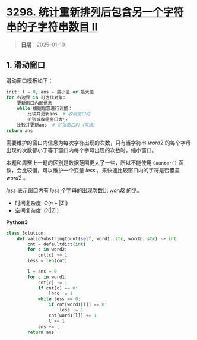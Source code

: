 # [3298. 统计重新排列后包含另一个字符串的子字符串数目 II](https://leetcode.cn/problems/count-substrings-that-can-be-rearranged-to-contain-a-string-ii/description/)

> **日期**：2025-01-10

## 1. 滑动窗口

滑动窗口模板如下：

```python
init: l = 0, ans = 最小值 or 最大值
for 右边界 in 可迭代对象:
	更新窗口内部信息
	while 根据题意进行调整：
		比较并更新ans  # 收缩窗口时
		扩张或收缩窗口大小
	比较并更新ans  # 扩张窗口时（可选）
return ans
```

需要维护的窗口内信息为每次字符出现的次数，只有当字符串 $word2$ 的每个字母出现的次数都小于等于窗口内每个字母出现的次数时，缩小窗口。

本题和周赛上一题的区别是数据范围更大了一些，所以不能使用 `Counter()` 函数，会比较慢，可以维护一个变量 $less$ ，来快速比较窗口内的字符是否覆盖 $word2$ 。

$less$ 表示窗口内有 $less$ 个字母的出现次数比 $word2$ 的少。

- 时间复杂度: $O(n + |\Sigma|)$
- 空间复杂度: $O(|\Sigma|)$

**Python3**

```python
class Solution:
    def validSubstringCount(self, word1: str, word2: str) -> int:
        cnt = defaultdict(int)
        for c in word2:
            cnt[c] += 1
        less = len(cnt)

        l = ans = 0
        for c in word1:
            cnt[c] -= 1
            if cnt[c] == 0:
                less -= 1
            while less == 0:
                if cnt[word1[l]] == 0:
                    less += 1
                cnt[word1[l]] += 1
                l += 1
            ans += l
        return ans
```